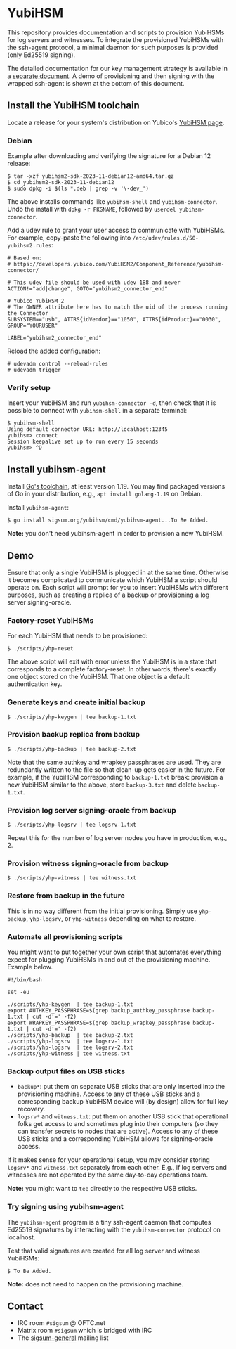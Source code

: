# YubiHSM

This repository provides documentation and scripts to provision YubiHSMs for log
servers and witnesses.  To integrate the provisioned YubiHSMs with the ssh-agent
protocol, a minimal daemon for such purposes is provided (only Ed25519 signing).

The detailed documentation for our key management strategy is available in a
[separate document](./docs/key-management.md).  A demo of provisioning and then
signing with the wrapped ssh-agent is shown at the bottom of this document.

## Install the YubiHSM toolchain

Locate a release for your system's distribution on Yubico's [YubiHSM page][].

[YubiHSM page]: https://developers.yubico.com/YubiHSM2/Releases/

### Debian

Example after downloading and verifying the signature for a Debian 12 release:

    $ tar -xzf yubihsm2-sdk-2023-11-debian12-amd64.tar.gz
    $ cd yubihsm2-sdk-2023-11-debian12
    $ sudo dpkg -i $(ls *.deb | grep -v '\-dev_')

The above installs commands like `yubihsm-shell` and `yubihsm-connector`.  Undo
the install with `dpkg -r PKGNAME`, followed by `userdel yubihsm-connector`.

Add a udev rule to grant your user access to communicate with YubiHSMs.  For
example, copy-paste the following into `/etc/udev/rules.d/50-yubihsm2.rules`:

    # Based on:
    # https://developers.yubico.com/YubiHSM2/Component_Reference/yubihsm-connector/
    
    # This udev file should be used with udev 188 and newer
    ACTION!="add|change", GOTO="yubihsm2_connector_end"
    
    # Yubico YubiHSM 2
    # The OWNER attribute here has to match the uid of the process running the Connector
    SUBSYSTEM=="usb", ATTRS{idVendor}=="1050", ATTRS{idProduct}=="0030", GROUP="YOURUSER"
    
    LABEL="yubihsm2_connector_end"

Reload the added configuration:

    # udevadm control --reload-rules
    # udevadm trigger

### Verify setup

Insert your YubiHSM and run `yubihsm-connector -d`, then check that it is
possible to connect with `yubihsm-shell` in a separate terminal:

    $ yubihsm-shell
    Using default connector URL: http://localhost:12345
    yubihsm> connect
    Session keepalive set up to run every 15 seconds
    yubihsm> ^D

## Install yubihsm-agent

Install [Go's toolchain][], at least version 1.19.  You may find packaged
versions of Go in your distribution, e.g., `apt install golang-1.19` on Debian.

Install `yubihsm-agent`:

    $ go install sigsum.org/yubihsm/cmd/yubihsm-agent...To Be Added.

[Go's toolchain]: https://go.dev/doc/install

**Note:** you don't need yubihsm-agent in order to provision a new YubiHSM.

## Demo

Ensure that only a single YubiHSM is plugged in at the same time.  Otherwise it
becomes complicated to communicate which YubiHSM a script should operate on.
Each script will prompt for you to insert YubiHSMs with different purposes, such
as creating a replica of a backup or provisioning a log server signing-oracle.

### Factory-reset YubiHSMs

For each YubiHSM that needs to be provisioned:

    $ ./scripts/yhp-reset

The above script will exit with error unless the YubiHSM is in a state that
corresponds to a complete factory-reset.  In other words, there's exactly one
object stored on the YubiHSM.  That one object is a default authentication key.

### Generate keys and create initial backup

    $ ./scripts/yhp-keygen | tee backup-1.txt

### Provision backup replica from backup

    $ ./scripts/yhp-backup | tee backup-2.txt

Note that the same authkey and wrapkey passphrases are used.  They are
redundantly written to the file so that clean-up gets easier in the future.  For
example, if the YubiHSM corresponding to `backup-1.txt` break: provision a new
YubiHSM similar to the above, store `backup-3.txt` and delete `backup-1.txt`.

### Provision log server signing-oracle from backup

    $ ./scripts/yhp-logsrv | tee logsrv-1.txt

Repeat this for the number of log server nodes you have in production, e.g., 2.

### Provision witness signing-oracle from backup

    $ ./scripts/yhp-witness | tee witness.txt

### Restore from backup in the future

This is in no way different from the initial provisioning.  Simply use
`yhp-backup`, `yhp-logsrv`, or `yhp-witness` depending on what to restore.

### Automate all provisioning scripts

You might want to put together your own script that automates everything expect
for plugging YubiHSMs in and out of the provisioning machine.  Example below.

    #!/bin/bash
    
    set -eu

    ./scripts/yhp-keygen  | tee backup-1.txt
    export AUTHKEY_PASSPHRASE=$(grep backup_authkey_passphrase backup-1.txt | cut -d'=' -f2)
    export WRAPKEY_PASSPHRASE=$(grep backup_wrapkey_passphrase backup-1.txt | cut -d'=' -f2)
    ./scripts/yhp-backup  | tee backup-2.txt
    ./scripts/yhp-logsrv  | tee logsrv-1.txt
    ./scripts/yhp-logsrv  | tee logsrv-2.txt
    ./scripts/yhp-witness | tee witness.txt

### Backup output files on USB sticks

  - `backup*`: put them on separate USB sticks that are only inserted into the
    provisioning machine.  Access to any of these USB sticks and a corresponding
    backup YubiHSM device will (by design) allow for full key recovery.
  - `logsrv*` and `witness.txt`: put them on another USB stick that operational
    folks get access to and sometimes plug into their computers (so they can
    transfer secrets to nodes that are active).  Access to any of these USB
    sticks and a corresponding YubiHSM allows for signing-oracle access.

If it makes sense for your operational setup, you may consider storing `logsrv*`
and `witness.txt` separately from each other.  E.g., if log servers and
witnesses are not operated by the same day-to-day operations team.

**Note:** you might want to `tee` directly to the respective USB sticks.

### Try signing using yubihsm-agent

The `yubihsm-agent` program is a tiny ssh-agent daemon that computes Ed25519
signatures by interacting with the `yubihsm-connector` protocol on localhost.

Test that valid signatures are created for all log server and witness YubiHSMs:

    $ To Be Added.

**Note:** does not need to happen on the provisioning machine.

## Contact

  - IRC room `#sigsum` @ OFTC.net
  - Matrix room `#sigsum` which is bridged with IRC
  - The [sigsum-general][] mailing list

[sigsum-general]: https://lists.sigsum.org/mailman3/postorius/lists/sigsum-general.lists.sigsum.org/
